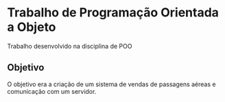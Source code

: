 # Trabalho de Programação Orientada a Objeto

Trabalho desenvolvido na disciplina de POO

## Objetivo
O objetivo era a criação de um sistema de vendas de passagens aéreas e comunicação com um servidor.
